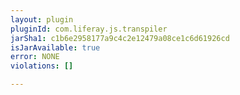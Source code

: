```yaml
---
layout: plugin
pluginId: com.liferay.js.transpiler
jarSha1: c1b6e2958177a9c4c2e12479a08ce1c6d61926cd
isJarAvailable: true
error: NONE
violations: []

---
```

